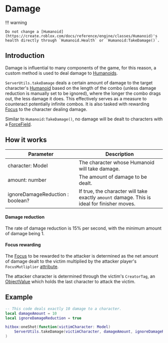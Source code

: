 # Damage

!!! warning

    Do not change a [Humanoid](https://create.roblox.com/docs/reference/engine/classes/Humanoid)'s health directly through `Humanoid.Health` or `Humanoid:TakeDamage()`.

## Introduction
Damage is influential to many components of the game, for this reason, a custom method is used to deal damage to [Humanoids](https://create.roblox.com/docs/reference/engine/classes/Humanoid).

`ServerUtils.takeDamage` deals a certain amount of damage to the target character's [Humanoid](https://create.roblox.com/docs/reference/engine/classes/Humanoid) based on the length of the combo (unless damage reduction is manually set to be ignored), where the longer the combo drags out, the less damage it does. This effectively serves as a measure to counteract potentially infinite combos. It is also tasked with rewarding [Focus](focus.md) to the character dealing damage.

Similar to `Humanoid:TakeDamage()`, no damage will be dealt to characters with a [ForceField](https://create.roblox.com/docs/reference/engine/classes/ForceField).

## How it works

| Parameter                         | Description                                                                                 |
| --------------------------------- | ------------------------------------------------------------------------------------------- |
| character: Model                  | The character whose Humanoid will take damage.                                              |
| amount: number                    | The amount of damage to be dealt.                                                           |
| ignoreDamageReduction : boolean?  | If true, the character will take exactly `amount` damage. This is ideal for finisher moves. |

#### Damage reduction
The rate of damage reduction is 15% per second, with the minimum amount of damage being 1.

#### Focus rewarding
The [Focus](focus.md) to be rewarded to the attacker is determined as the net amount of damage dealt to the victim multiplied
by the attacker player's `FocusMutliplier` [attribute](https://create.roblox.com/docs/studio/properties#instance-attributes).

The attacker character is determined through the victim's `CreatorTag`, an [ObjectValue](https://create.roblox.com/docs/reference/engine/classes/ObjectValue) which holds the last character to attack the victim.

## Example
```lua
-- This code deals exactly 10 damage to a character.
local damageAmount = 10
local ignoreDamageReduction = true

hitbox:oneShot(function(victimCharacter: Model)
    ServerUtils.takeDamage(victimCharacter, damageAmount, ignoreDamageReduction)
)
```